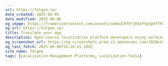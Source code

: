 ```yaml
---
url: https://tolgee.io/
date_created: 2025-06-05
date_modified: 2025-06-06
og_image: https://framerusercontent.com/assets/od4noC0fhYjE0sFtp3pHTfh6A2U.png
og_url: https://tolgee.io/
title: Translate your app
description: Open-source localization platform developers enjoy working with. With in-app translation, seamless integrations, and collaborative tools, scaling multilingual apps becomes easy. Sign up for free.
og_screenshot_url: https://og-screenshots-prod.s3.amazonaws.com/1920x1080/80/false/71dc811eb0118eb4b1935427d18313cc83d1fc6f652993b814ccb18a3055d158.jpeg
og_last_fetch: 2025-06-06T14:26:41.185Z
site_name: Tolgee
tags: [Localization-Management-Platforms, Localization-Tools]
---
```


